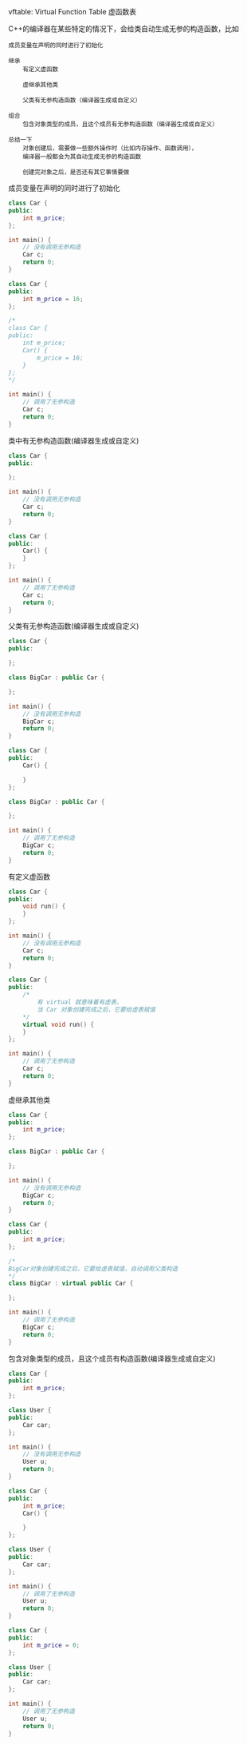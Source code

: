 

vftable: Virtual Function Table
	虚函数表


C++的编译器在某些特定的情况下，会给类自动生成无参的构造函数，比如
	
	成员变量在声明的同时进行了初始化

	继承
		有定义虚函数

		虚继承其他类

		父类有无参构造函数（编译器生成或自定义）

	组合
		包含对象类型的成员，且这个成员有无参构造函数（编译器生成或自定义）

	总结一下
		对象创建后，需要做一些额外操作时（比如内存操作、函数调用），
		编译器一般都会为其自动生成无参的构造函数

		创建完对象之后，是否还有其它事情要做



成员变量在声明的同时进行了初始化

```cpp
class Car {
public:
	int m_price;
};

int main() {
    // 没有调用无参构造
	Car c;
	return 0;
}
```



```cpp
class Car {
public:
	int m_price = 16;
};

/*
class Car {
public:
	int m_price;
    Car() {
        m_price = 16;
    }
};
*/

int main() {
    // 调用了无参构造
	Car c;
	return 0;
}
```



类中有无参构造函数(编译器生成或自定义)

```cpp
class Car {
public:

};

int main() {
    // 没有调用无参构造
	Car c;
	return 0;
}
```



```cpp
class Car {
public:
	Car() {
	}
};

int main() {
    // 调用了无参构造
	Car c;
	return 0;
}
```



父类有无参构造函数(编译器生成或自定义)

```cpp
class Car {
public:

};

class BigCar : public Car {

};

int main() {
    // 没有调用无参构造
	BigCar c;
	return 0;
}
```


```cpp
class Car {
public:
	Car() {

	}
};

class BigCar : public Car {

};

int main() {
    // 调用了无参构造
	BigCar c;
	return 0;
}
```



有定义虚函数

```cpp
class Car {
public:
	void run() {
	}
};

int main() {
    // 没有调用无参构造
	Car c;
	return 0;
}
```



```cpp
class Car {
public:
    /*
        有 virtual 就意味着有虚表，
        当 Car 对象创建完成之后，它要给虚表赋值
    */
	virtual void run() {
	}
};

int main() {
    // 调用了无参构造
	Car c;
	return 0;
}
```



虚继承其他类

```cpp
class Car {
public:
	int m_price;
};

class BigCar : public Car {

};

int main() {
    // 没有调用无参构造
	BigCar c;
	return 0;
}
```



```cpp
class Car {
public:
	int m_price;
};

/*
BigCar对象创建完成之后，它要给虚表赋值，自动调用父类构造
*/
class BigCar : virtual public Car {

};

int main() {
    // 调用了无参构造
	BigCar c;
	return 0;
}
```



包含对象类型的成员，且这个成员有构造函数(编译器生成或自定义)

```cpp
class Car {
public:
	int m_price;
};

class User {
public:
	Car car;
};

int main() {
    // 没有调用无参构造
	User u;
	return 0;
}
```



```cpp
class Car {
public:
	int m_price;
	Car() {

	}
};

class User {
public:
	Car car;
};

int main() {
    // 调用了无参构造
	User u;
	return 0;
}
```



```cpp
class Car {
public:
	int m_price = 0;
};

class User {
public:
	Car car;
};

int main() {
    // 调用了无参构造
	User u;
	return 0;
}
```
